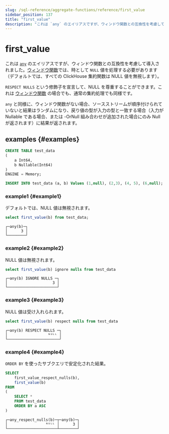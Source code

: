 ```yaml
---
slug: /sql-reference/aggregate-functions/reference/first_value
sidebar_position: 137
title: "first_value"
description: "これは `any` のエイリアスですが、ウィンドウ関数との互換性を考慮して導入されました。ウィンドウ関数では、時として `NULL` 値を処理する必要があります（デフォルトでは、すべての ClickHouse 集約関数は NULL 値を無視します）。"
---
```



# first_value

これは [`any`](../../../sql-reference/aggregate-functions/reference/any.md) のエイリアスですが、ウィンドウ関数との互換性を考慮して導入されました。[ウィンドウ関数](../../window-functions/index.md)では、時として `NULL` 値を処理する必要があります（デフォルトでは、すべての ClickHouse 集約関数は NULL 値を無視します）。

`RESPECT NULLS` という修飾子を宣言して、NULL を尊重することができます。これは [ウィンドウ関数](../../window-functions/index.md) の場合でも、通常の集約処理でも同様です。

`any` と同様に、ウィンドウ関数がない場合、ソースストリームが順序付けられていないと結果はランダムになり、戻り値の型が入力の型と一致する場合（入力が Nullable である場合、または -OrNull 組み合わせが追加された場合にのみ Null が返されます）に結果が返されます。

## examples {#examples}

```sql
CREATE TABLE test_data
(
    a Int64,
    b Nullable(Int64)
)
ENGINE = Memory;

INSERT INTO test_data (a, b) Values (1,null), (2,3), (4, 5), (6,null);
```

### example1 {#example1}
デフォルトでは、NULL 値は無視されます。
```sql
select first_value(b) from test_data;
```

```text
┌─any(b)─┐
│      3 │
└────────┘
```

### example2 {#example2}
NULL 値は無視されます。
```sql
select first_value(b) ignore nulls from test_data
```

```text
┌─any(b) IGNORE NULLS ─┐
│                    3 │
└──────────────────────┘
```

### example3 {#example3}
NULL 値は受け入れられます。
```sql
select first_value(b) respect nulls from test_data
```

```text
┌─any(b) RESPECT NULLS ─┐
│                  ᴺᵁᴸᴸ │
└───────────────────────┘
```

### example4 {#example4}
`ORDER BY` を使ったサブクエリで安定化された結果。
```sql
SELECT
    first_value_respect_nulls(b),
    first_value(b)
FROM
(
    SELECT *
    FROM test_data
    ORDER BY a ASC
)
```

```text
┌─any_respect_nulls(b)─┬─any(b)─┐
│                 ᴺᵁᴸᴸ │      3 │
└──────────────────────┴────────┘
```
